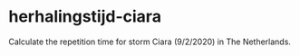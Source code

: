 # herhalingstijd-ciara
Calculate the repetition time for storm Ciara (9/2/2020) in The Netherlands.
